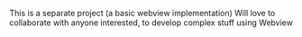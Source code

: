 This is a separate project (a basic webview implementation)
Will love to collaborate with anyone interested, to develop complex stuff using Webview
